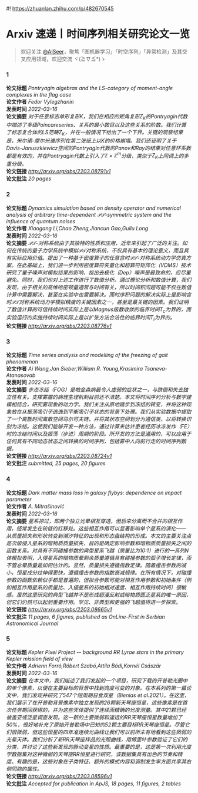 #! https://zhuanlan.zhihu.com/p/482670545

Arxiv 速递丨时间序列相关研究论文一览
=====================
  
> 欢迎关注 [@AISeer](https://www.zhihu.com/people/dreamhomes)，聚焦「图机器学习」「时空序列」「异常检测」及其交叉应用领域，欢迎交流 ヾ(≧∇≦*)ゝ
### 1
  
**论文标题** *Pontryagin algebras and the LS-category of moment-angle complexes in the
  flag case*  
**论文作者** *Fedor Vylegzhanin*  
**发表时间** *2022-03-16*  
**论文摘要** *对于任意标志单形复形$K$，我们在相应的矩角复形$Z_K$的Pontryagin代数中描述了多级Poincareseries、关系的最小数目以及这些关系的阶数。我们计算了标志复合体的LS范畴$Z_K$，并在一般情况下给出了一个下界。关键的观察结果是，米尔诺-摩尔光谱序列在第二张纸上以$K$的价格崩塌。我们还证明了关于Davis-Januszkiewicz空间的Pontryagin代数的Panov和Ray的结果对任意环系数都是有效的，并在Pontryagin代数上引入了$\mathbb{Z}\times\mathbb{Z}^m$分级，类似于$Z_K$上同调上的多重分级。*  
**论文链接** *http://arxiv.org/abs/2203.08791v1*  
**论文批注** *20 pages*
### 2
  
**论文标题** *Dynamics simulation based on density operator and numerical analysis of
  arbitrary time-dependent 
$\mathcal{PT}$-symmetric system and the influence of
  quantum noises*  
**论文作者** *Xiaogang Li,Chao Zheng,Jiancun Gao,Guilu Long*  
**发表时间** *2022-03-16*  
**论文摘要** *$\mathcal{PT}$-对称系统由于其独特的性质和应用，近年来引起了广泛的关注。如何在传统的量子力学系统中模拟$\mathcal{PT}$对称系统，不仅具有基本的理论意义，而且具有实际应用价值。提出了一种基于密度算子的任意含时$\mathcal{PT}$-对称系统动力学仿真方案。在此基础上，我们进一步利用密度算符矢量化和超算符矩阵化（VDMS）技术研究了量子噪声对模拟结果的影响，指出去极化（Dep）噪声是最致命的，应尽量避免。同时，我们也对上述工作进行了数值分析。通过理论分析和数值计算，我们发现，由于相关的高维哈密顿量通常与时间有关，所以时间积问题可能不仅在数值计算中需要解决，甚至在实验中也需要解决。而时序积问题的解决实际上是影响含时$\mathcal{PT}$对称系统动力学模拟精度的关键因素之一，甚至是最关键的因素。我们证明了数值计算的可信持续时间实际上是以Magnus级数收敛的临界时间$T_c$为界的，而实验运行的实施持续时间实际上是以扩张方法合法性的临界时间$T_l$为界的。*  
**论文链接** *http://arxiv.org/abs/2203.08776v1*
### 3
  
**论文标题** *Time series analysis and modelling of the freezing of gait phenomenon*  
**论文作者** *Ai Wang,Jan Sieber,William R. Young,Krasimira Tsaneva-Atanasovab*  
**发表时间** *2022-03-16*  
**论文摘要** *步态冻结（FOG）是帕金森病最令人虚弱的症状之一，与跌倒和失去独立性有关。支撑雾霾的病理生理机制目前还不清楚。本文将时间序列分析与数学建模相结合，研究雾现象的动力学。我们关注从原地踏步到冻结的转变，并将这种现象放在从振荡吸引子逃逸到平衡吸引子状态的背景下处理。我们从实验数据中提取了一个离散时间离散空间马尔可夫链，并将其状态空间划分为通信类，以将转换识别为冻结。这使我们能够开发一种方法，通过计算来估计患者经历冰冻发作（FE）时的冻结时间以及振荡（步进）周期的阶段。所开发的方法是通用的，可以应用于任何具有不同动态状态之间转换的时间序列，包括雾中人向前行走的时间序列数据。*  
**论文链接** *http://arxiv.org/abs/2203.08724v1*  
**论文批注** *submitted, 25 pages, 20 figures*
### 4
  
**论文标题** *Dark matter mass loss in galaxy flybys: dependence on impact parameter*  
**论文作者** *A. Mitrašinović*  
**发表时间** *2022-03-16*  
**论文摘要** *星系掠过，即两个独立光晕相互穿透，但后来分离而不合并的相互作用，经常发生在较低的红移处。这些相互作用可以显著影响单个星系的演化——从质量损失和形状转变到潮汐特征的出现和形态盘结构的形成。本文的主要关注点是次级侵入星系的暗物质质量损失，目的是确定影响参数和暗物质质量损失之间的函数关系。对具有不同碰撞参数的典型星系飞越（质量比为10:1）进行的一系列N体模拟表明，入侵星系的暗物质晕剩余质量遵循具有碰撞参数的孤子增长定律，而不管总晕质量是如何估计的。显然，质量损失遵循指数定律。随着撞击参数的减小，恒星成分拉伸得更快，遵循撞击参数的指数衰减规律。在所有情况下，对碰撞参数的函数依赖似乎都是普遍的，但拟合参数可能对相互作用参数和初始条件（例如相互作用星系的质量比、入侵星系的初始相对速度、相互作用持续时间）很敏感。虽然这里研究的典型飞越并不是形成超漫反射或暗物质匮乏星系的唯一原因，但它们仍然可以起到重要作用。罕见、非典型和更强的飞越值得进一步探索。*  
**论文链接** *http://arxiv.org/abs/2203.08665v1*  
**论文批注** *11 pages, 6 figures, published as OnLine-First in Serbian
  Astronomical Journal*
### 5
  
**论文标题** *Kepler Pixel Project -- background RR Lyrae stars in the primary Kepler
  mission field of view*  
**论文作者** *Adrienn Forró,Róbert Szabó,Attila Bódi,Kornél Császár*  
**发表时间** *2022-03-16*  
**论文摘要** *在本文中，我们描述了我们发起的一个项目，研究下载的开普勒光圈中的单个像素，以便在主要目标的背景中找到亮度可变的对象。在本系列的第一篇论文中，我们发现并研究了547个短周期日食双星（Bienias et al.2021）。在这里，我们展示了在开普勒背景像素中独立发现的26颗新天琴座恒星，这些像素是在首次任务期间获得的，并为这些天体提供了连续而精确的光度测量。其中21颗已经被盖亚或泛星调查发现。这一新的主要微弱和遥远的RR天琴座恒星数量增加了50%，很好地补充了原始开普勒场中已知的52颗主要目标RR天琴座恒星。尽管它们很微弱，但这些恒星的四年准连续光曲线让我们可以前所未有地看到这些微弱的光晕天体。我们分析了新RR天琴座样品的光照曲线，用傅里叶参数验证了它们的分类，并讨论了这些新发现的脉动变星的性质。最重要的是，这是第一次利用光度学数据集对这种微弱的天琴座RR恒星进行研究，该数据集具有出色的节奏和精度。有趣的是，这些对象在子类特征、额外的模式内容和调制发生率方面共享其右侧同胞的属性。*  
**论文链接** *http://arxiv.org/abs/2203.08596v1*  
**论文批注** *Accepted for publication in ApJS, 18 pages, 11 figures, 2 tables*

